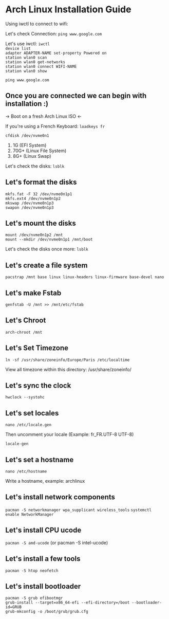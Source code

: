 # Arch Linux Installation Guide

Using iwctl to connect to wifi:

Let's check Connection:
```ping www.google.com```

Let's use iwctl:
```iwctl```\
```device list```\
```adapter ADAPTER-NAME set-property Powered on```\
```station wlan0 scan```\
```station wlan0 get-networks```\
```station wlan0 connect WIFI-NAME```\
```station wlan0 show```

```ping www.google.com```

## Once you are connected we can begin with installation :)

-> Boot on a fresh Arch Linux ISO <-

If you're using a French Keyboard: ```loadkeys fr```

```cfdisk /dev/nvme0n1```

1. 1G (EFI System)
2. 70G+ (Linux File System)
3. 8G+ (Linux Swap)

Let's check the disks: ```lsblk```

## Let's format the disks

```mkfs.fat -F 32 /dev/nvme0n1p1```\
```mkfs.ext4 /dev/nvme0n1p2```\
```mkswap /dev/nvme0n1p3```\
```swapon /dev/nvme0n1p3```

## Let's mount the disks

```mount /dev/nvme0n1p2 /mnt```\
```mount --mkdir /dev/nvme0n1p1 /mnt/boot```

Let's check the disks once more: ```lsblk```

## Let's create a file system

```pacstrap /mnt base linux linux-headers linux-firmware base-devel nano```

## Let's make Fstab

```genfstab -U /mnt >> /mnt/etc/fstab```

## Let's Chroot

```arch-chroot /mnt```

## Let's Set Timezone

```ln -sf /usr/share/zoneinfo/Europe/Paris /etc/localtime```

View all timezone within this directory: /usr/share/zoneinfo/

## Let's sync the clock

```hwclock --systohc```

## Let's set locales

```nano /etc/locale.gen```

Then uncomment your locale (Example: fr_FR.UTF-8 UTF-8)

```locale-gen```

## Let's set a hostname

```nano /etc/hostname```

Write a hostname, example: archlinux

## Let's install network components

```pacman -S networkmanager wpa_supplicant wireless_tools```
```systemctl enable NetworkManager```

## Let's install CPU ucode

```pacman -S amd-ucode``` (or pacman -S intel-ucode)

## Let's install a few tools

```pacman -S htop neofetch```

## Let's install bootloader

```pacman -S grub efibootmgr```\
```grub-install --target=x86_64-efi --efi-directory=/boot --bootloader-id=GRUB```\
```grub-mkconfig -o /boot/grub/grub.cfg```






